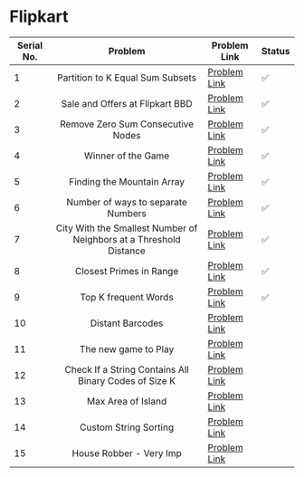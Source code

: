 # Flipkart

| Serial No. | Problem | Problem Link | Status |
| ---------- |:-------:| ------------ | ------ |
| 1 | Partition to K Equal Sum Subsets | [Problem Link](https://leetcode.com/problems/partition-to-k-equal-sum-subsets/) | ✅ |
| 2 | Sale and Offers at Flipkart BBD | [Problem Link](https://leetcode.com/problems/shopping-offers/) | ✅ |
| 3 | Remove Zero Sum Consecutive Nodes | [Problem Link](https://leetcode.com/problems/remove-zero-sum-consecutive-nodes-from-linked-list/) | ✅ |
| 4 | Winner of the Game | [Problem Link](https://leetcode.com/problems/find-the-winner-of-the-circular-game/) | ✅ |
| 5 | Finding the Mountain Array | [Problem Link](https://leetcode.com/problems/find-in-mountain-array/) | ✅ |
| 6 | Number of ways to separate Numbers | [Problem Link](https://leetcode.com/problems/number-of-ways-to-separate-numbers/) | ✅ |
| 7 | City With the Smallest Number of Neighbors at a Threshold Distance | [Problem Link](https://leetcode.com/problems/find-the-city-with-the-smallest-number-of-neighbors-at-a-threshold-distance/) | ✅ |
| 8 | Closest Primes in Range | [Problem Link](https://leetcode.com/problems/closest-prime-numbers-in-range/) | ✅ |
| 9 | Top K frequent Words | [Problem Link](https://leetcode.com/problems/top-k-frequent-words/) | ✅ |
| 10 | Distant Barcodes | [Problem Link](https://leetcode.com/problems/distant-barcodes/) |  |
| 11 | The new game to Play | [Problem Link](https://leetcode.com/problems/new-21-game/) |  |
| 12 | Check If a String Contains All Binary Codes of Size K | [Problem Link](https://leetcode.com/problems/check-if-a-string-contains-all-binary-codes-of-size-k/) |  |
| 13 | Max Area of Island | [Problem Link](https://leetcode.com/problems/max-area-of-island/https://leetcode.com/problems/max-area-of-island/) |  |
| 14 | Custom String Sorting | [Problem Link](https://leetcode.com/problems/custom-sort-string/) |  |
| 15 | House Robber - Very Imp | [Problem Link](https://leetcode.com/problems/house-robber-iii/) |  |



